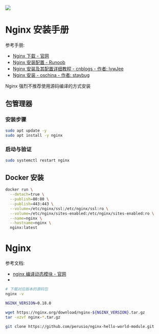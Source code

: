 ![](http://nginx.org/nginx.png#id=XbNaU&originHeight=72&originWidth=352&originalType=binary&ratio=1&rotation=0&showTitle=false&status=done&style=none&title=)
<a name="p3D5W"></a>
# Nginx 安装手册

参考手册:

- [Nginx 下载 - 官网](http://nginx.org/en/download.html)
- [Nginx 安装配置 - Runoob](https://www.runoob.com/linux/nginx-install-setup.html)
- [Nginx 安装及其配置详细教程 - cnblogs - 作者: lywJee](https://www.cnblogs.com/lywJ/p/10710361.html)
- [Nginx 安装 - oschina - 作者: staybug](https://my.oschina.net/staybug/blog/4254456?hmsr=kaifa_aladdin)

Nginx 强烈不推荐使用源码编译的方式安装
<a name="P9CZi"></a>
## 包管理器
<a name="XVdu0"></a>
### 安装步骤

```bash
sudo apt update -y
sudo apt install -y nginx
```

<a name="pjk1Q"></a>
### 启动与验证

```bash
sudo systemctl restart nginx
```
<a name="dYlzA"></a>
## Docker 安装

```bash
docker run \
  --detach=true \
  --publish=80:80 \
  --publish=443:443 \
  --volume=/etc/nginx/ssl:/etc/nginx/ssl:ro \
  --volume=/etc/nginx/sites-enabled:/etc/nginx/sites-enabled:ro \
  --name=nginx \
  --hostname=nginx \
  nginx:latest
```


<a name="GUgc2"></a>
# Nginx

参考文档:

- [nginx 编译动态模块 - 官网](https://www.nginx.com/blog/compiling-dynamic-modules-nginx-plus/)
- <br />

```bash
# 下载对应版本的源码包
nginx -v

NGINX_VERSION=0.18.0

wget https://nginx.org/download/nginx-${NGINX_VERSION}.tar.gz
tar -xzvf nginx-*.tar.gz

git clone https://github.com/perusio/nginx-hello-world-module.git

```
